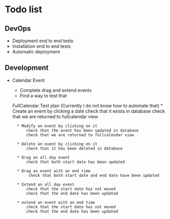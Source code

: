 # Todo list


## DevOps

* Deployment end to end tests
* Installation end to end tests
* Automatic deployment

## Development

* Calendar Event
    * Complete drag and extend events
    * Find a way to test that
    
    FullCalendar Test plan (Currently I do not know how to automate that)
        * Create an event by clicking a date
            check that it exists in database
            check that we are returned to fullcalendar view
        
        * Modify an event by clicking on it
            check that the event has been updated in database
            check that we are returned to fullcalendar view
        
        * Delete an event by clicking on it
            check that it has been deleted in database
            
        * Drag an all day event
            check that both start date has been updated
            
        * Drag an event with an end time
             check that both start date and end date have been updated
             
        * Extend an all day event
            check that the start date has not moved
            check that the end date has been updated
            
        * extend an event with an end time
            check that the start date has not moved
            check that the end date has been updated
